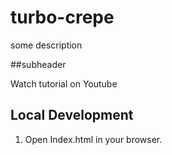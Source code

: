 # turbo-crepe

some description

##subheader

Watch tutorial on Youtube

## Local  Development
1. Open Index.html in your browser. 